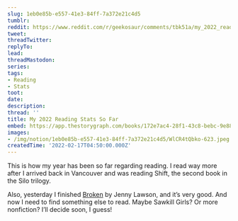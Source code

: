 ```yaml
---
slug: 1eb0e85b-e557-41e3-84ff-7a372e21c4d5
tumblr:
reddit: https://www.reddit.com/r/geekosaur/comments/tbk51a/my_2022_reading_stats_so_far/
tweet:
threadTwitter:
replyTo:
lead:
threadMastodon:
series:
tags:
- Reading
- Stats
toot:
date:
description:
thread: ''
title: My 2022 Reading Stats So Far
embed: https://app.thestorygraph.com/books/172e7ac4-28f1-43c8-bebc-9e88b04a8eac
images:
- /img/notion/1eb0e85b-e557-41e3-84ff-7a372e21c4d5/WlCR4tQbko-623.jpeg
createdTime: '2022-02-17T04:50:00.000Z'
---
```


This is how my year has been so far regarding reading. I read way more after I arrived back in Vancouver and was reading Shift, the second book in the Silo trilogy.

Also, yesterday I finished [Broken](https://www.goodreads.com/book/show/54305363-broken) by Jenny Lawson, and it’s very good. And now I need to find something else to read. Maybe Sawkill Girls? Or more nonfiction? I’ll decide soon, I guess!